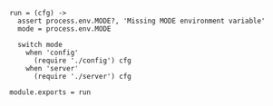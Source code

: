     run = (cfg) ->
      assert process.env.MODE?, 'Missing MODE environment variable'
      mode = process.env.MODE

      switch mode
        when 'config'
          (require './config') cfg
        when 'server'
          (require './server') cfg

    module.exports = run
